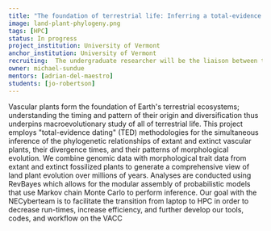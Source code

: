 ```yaml
---
title: "The foundation of terrestrial life: Inferring a total-evidence timeline of vascular plant evolution"
image: land-plant-phylogeny.png
tags: [HPC]
status: In progress
project_institution: University of Vermont
anchor_institution: University of Vermont
recruiting:  The undergraduate researcher will be the liaison between the researchers developing the statistical analyses and the VACC. They will learn to submit jobs, manage installed packages, optimize runs, and return results. The student will also participate in the development of statistical modeling using RevBayes.
owner: michael-sundue
mentors: [adrian-del-maestro]
students: [jo-robertson]
---
```


Vascular plants form the foundation of Earth's terrestrial ecosystems; understanding the timing and pattern of their origin and diversification thus underpins macroevolutionary study of all of terrestrial life. This project employs "total-evidence dating" (TED) methodologies for the simultaneous inference of the phylogenetic relationships of extant and extinct vascular plants, their divergence times, and their patterns of morphological evolution. We combine genomic data with morphological trait data from extant and extinct fossilized plants to generate a comprehensive view of land plant evolution over millions of years. Analyses are conducted using RevBayes which allows for the modular assembly of probabilistic models that use Markov chain Monte Carlo to perform inference. Our goal with the NECyberteam is to facilitate the transition from laptop to HPC in order to decrease run-times, increase efficiency, and further develop our tools, codes, and workflow on the VACC

